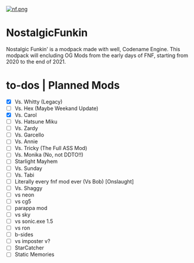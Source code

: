 [![nf.png](https://i.postimg.cc/YCFPbpny/nf.png)](https://postimg.cc/TKRQPXXr)
# NostalgicFunkin
Nostalgic Funkin' is a modpack made with well, Codename Engine.
This modpack will encluding OG Mods from the early days of FNF, starting from 2020 to the end of 2021.

# to-dos | Planned Mods
- [x] Vs. Whitty (Legacy)
- [ ] Vs. Hex (Maybe Weekand Update)
- [x] Vs. Carol
- [ ] Vs. Hatsune Miku
- [ ] Vs. Zardy
- [ ] Vs. Garcello
- [ ] Vs. Annie
- [ ] Vs. Tricky (The Full ASS Mod)
- [ ] Vs. Monika (No, not DDTO!!)
- [ ] Starlight Mayhem
- [ ] Vs. Sunday
- [ ] Vs. Tabi
- [ ] Literally every fnf mod ever (Vs Bob) [Onslaught]
- [ ] Vs. Shaggy
- [ ] vs neon
- [ ] vs cg5
- [ ] parappa mod
- [ ] vs sky
- [ ] vs sonic.exe 1.5
- [ ] vs ron
- [ ] b-sides
- [ ] vs imposter v?
- [ ] StarCatcher
- [ ] Static Memories
